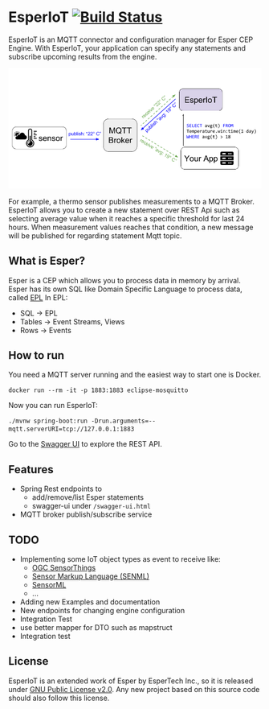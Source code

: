 # EsperIoT [![Build Status](https://travis-ci.org/aksakalli/EsperIoT.svg)](https://travis-ci.org/aksakalli/EsperIoT)

EsperIoT is an MQTT connector and configuration manager for Esper CEP Engine.
With EsperIoT, your application can specify any statements and subscribe upcoming results from the engine.

![screen shot](docs/img/example.png)

For example, a thermo sensor publishes measurements to a MQTT Broker.
EsperIoT allows you to create a new statement over REST Api such as 
selecting average value when it reaches a specific threshold for last 24 hours.
When measurement values reaches that condition, 
a new message will be published for regarding statement Mqtt topic.


## What is Esper?

Esper is a CEP which allows you to process data in memory by arrival. 
Esper has its own SQL like Domain Specific Language to process data, called 
[EPL](http://www.espertech.com/esper/release-6.0.1/esper-reference/html/epl_clauses.html)
In EPL:

* SQL → EPL
* Tables → Event Streams, Views
* Rows → Events

## How to run

You need a MQTT server running and
the easiest way to start one is Docker.

```
docker run --rm -it -p 1883:1883 eclipse-mosquitto
```

Now you can run EsperIoT:

```
./mvnw spring-boot:run -Drun.arguments=--mqtt.serverURI=tcp://127.0.0.1:1883
```

Go to the [Swagger UI](http://localhost:8080/swagger-ui.html) to explore the REST API.

## Features

* Spring Rest endpoints to
  * add/remove/list Esper statements
  * swagger-ui under `/swagger-ui.html`
* MQTT broker publish/subscribe service

## TODO

* Implementing some IoT object types as event to receive like:
  * [OGC SensorThings](http://docs.opengeospatial.org/is/15-078r6/15-078r6.html)
  * [Sensor Markup Language (SENML)](https://tools.ietf.org/html/draft-jennings-senml-10)
  * [SensorML](http://www.opengeospatial.org/standards/sensorml)
  * ...
* Adding new Examples and documentation
* New endpoints for changing engine configuration
* Integration Test
* use better mapper for DTO such as mapstruct
* Integration test

## License

EsperIoT is an extended work of Esper by EsperTech Inc., so it is released under [GNU Public License v2.0](LICENSE). 
Any new project based on this source code should also follow this license.
